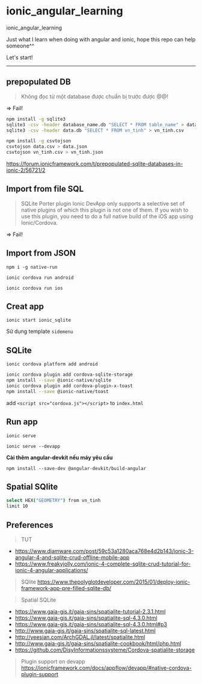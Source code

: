 # ionic_angular_learning
ionic_angular_learning

Just what I learn when doing with angular and ionic, hope this repo can help someone^^

Let's start!

***

## prepopulated DB

> Không đọc từ một database được chuẩn bị trước được @@!

=> Fail!

```bash
npm install -g sqlite3 
sqlite3 -csv -header database_name.db "SELECT * FROM table_name" > data.csv
sqlite3 -csv -header data.db "SELECT * FROM vn_tinh" > vn_tinh.csv

npm install -g csvtojson
csvtojson data.csv > data.json
csvtojson vn_tinh.csv > vn_tinh.json
```
https://forum.ionicframework.com/t/prepopulated-sqlite-databases-in-ionic-2/56721/2


## Import from file SQL

> SQLite Porter plugin 
> Ionic DevApp only supports a selective set of native plugins of which this plugin is not one of them.
> If you wish to use this plugin, you need to do a full native build of the iOS app using Ionic/Cordova.

=> Fail!

## Import from JSON





`npm i -g native-run`

`ionic cordova run android`

`ionic cordova run ios`

## Creat app
`ionic start ionic_sqlite`

Sử dụng template `sidemenu`

## SQLite

`ionic cordova platform add android`

```bash
ionic cordova plugin add cordova-sqlite-storage
npm install --save @ionic-native/sqlite
ionic cordova plugin add cordova-plugin-x-toast
npm install --save @ionic-native/toast
```

add `<script src="cordova.js"></script>` to `index.html`

## Run app
`ionic serve`

`ionic serve --devapp`

**Cài thêm angular-devkit nếu máy yêu cầu**

`npm install --save-dev @angular-devkit/build-angular`

## Spatial SQlite

```bash
select HEX("GEOMETRY") from vn_tinh
limit 10
```


## Preferences

> TUT

* https://www.djamware.com/post/59c53a1280aca768e4d2b143/ionic-3-angular-4-and-sqlite-crud-offline-mobile-app
* https://www.freakyjolly.com/ionic-4-complete-sqlite-crud-tutorial-for-ionic-4-angular-applications/

> SQlite
https://www.thepolyglotdeveloper.com/2015/01/deploy-ionic-framework-app-pre-filled-sqlite-db/

> Spatial SQLite
* https://www.gaia-gis.it/gaia-sins/spatialite-tutorial-2.3.1.html
* https://www.gaia-gis.it/gaia-sins/spatialite-sql-4.3.0.html
* https://www.gaia-gis.it/gaia-sins/spatialite-sql-4.3.0.html#p3
* http://www.gaia-gis.it/gaia-sins/spatialite-sql-latest.html
* http://yeesian.com/ArchGDAL.jl/latest/spatialite.html
* http://www.gaia-gis.it/gaia-sins/spatialite-cookbook/html/php.html
* https://github.com/DisyInformationssysteme/Cordova-spatialite-storage

> Plugin support on devapp
https://ionicframework.com/docs/appflow/devapp/#native-cordova-plugin-support